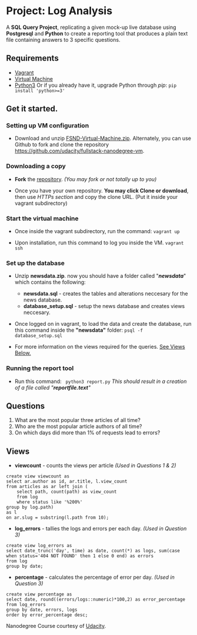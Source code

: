 # Project: Log Analysis

A **SQL Query Project**, replicating a given mock-up live database using **Postgresql** and **Python** to create a reporting tool that produces a plain text file containing answers to 3 specific questions.

## Requirements

* [Vagrant](https://www.vagrantup.com/downloads.html)
* [Virtual Machine](https://www.virtualbox.org/wiki/Downloads)
* [Python3](https://www.python.org/downloads/)
Or if you already have it, upgrade Python through _pip_:
```pip install 'python>=3'```

## Get it started.

### Setting up VM configuration

* Download and unzip [FSND-Virtual-Machine.zip](https://d17h27t6h515a5.cloudfront.net/topher/2017/May/59125904_fsnd-virtual-machine/fsnd-virtual-machine.zip). Alternately, you can use Github to fork and clone the repository https://github.com/udacity/fullstack-nanodegree-vm.

### Downloading a copy
* **Fork** the [repository](https://github.com/russeladrianlopez/internal-reporting-tool). _(You may fork or not totally up to you)_

* Once you have your own repository. **You may click Clone or download**, then use _HTTPs section_ and copy the clone URL. (Put it inside your vagrant subdirectory)

### Start the virtual machine

* Once inside the vagrant subdirectory, run the command:
```vagrant up```

* Upon installation, run this command to log you inside the VM.
```vagrant ssh```

### Set up the database
* Unzip **newsdata.zip**. now you should have a folder called "_**newsdata**_" which contains the following:
    * **newsdata.sql** - creates the tables and alterations neccesary for the news database.
    * **database_setup.sql** - setup the news database and creates views neccesary.


* Once logged on in vagrant, to load the data and create the database, run this command inside the **"newsdata"** folder:
```psql -f database_setup.sql```

* For more information on the views required for the queries. [See Views Below.](#views)

### Running the report tool
* Run this command:
``` python3 report.py```
_This should result in a creation of a file called "**reportfile.text**"_

## Questions

1. What are the most popular three articles of all time?
2. Who are the most popular article authors of all time?
3. On which days did more than 1% of requests lead to errors?

## Views
* **viewcount** - counts the views per article _(Used in Questions 1 & 2)_
```
create view viewcount as
select ar.author as id, ar.title, l.view_count
from articles as ar left join (
    select path, count(path) as view_count
    from log
    where status like '%200%'
group by log.path)
as l
on ar.slug = substring(l.path from 10);
```

* **log_errors** - tallies the logs and errors per each day. _(Used in Question 3)_
```
create view log_errors as
select date_trunc('day', time) as date, count(*) as logs, sum(case when status='404 NOT FOUND' then 1 else 0 end) as errors
from log
group by date;
```

* **percentage** - calculates the percentage of error per day. _(Used in Question 3)_
```
create view percentage as
select date, round((errors/logs::numeric)*100,2) as error_percentage
from log_errors
group by date, errors, logs
order by error_percentage desc;
```

Nanodegree Course courtesy of [Udacity](https://www.udacity.com/).
